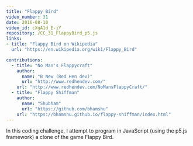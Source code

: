 ```yaml
---
title: "Flappy Bird"
video_number: 31
date: 2016-08-10
video_id: cXgA1d_E-jY
repository: /CC_31_FlappyBird_p5.js
links:
- title: "Flappy Bird on Wikipedia"  
  url: "https://en.wikipedia.org/wiki/Flappy_Bird"

contributions:
  - title: "No Man's Flappycraft"
    author:
      name: "B New (Red Hen dev)"
      url: "http://www.redhendev.com/"
    url: "http://www.redhendev.com/NoMansFlappyCraft/"
  - title: "Flappy Shiffman"
    author:
      name: "Shubham"
      url: "https://github.com/bhamshu"
    url: "https://bhamshu.github.io/flappy-shiffman/index.html"
---
```


In this coding challenge, I attempt to program in JavaScript (using the p5.js framework) a clone of the game Flappy Bird.

